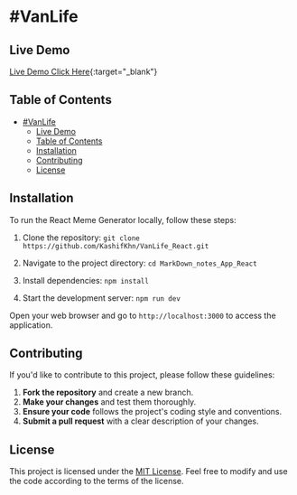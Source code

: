 # #VanLife


## Live Demo 
[Live Demo Click Here](https://peppy-cascaron-61c0b5.netlify.app/){:target="_blank"}





## Table of Contents

- [#VanLife](#vanlife)
  - [Live Demo](#live-demo)
  - [Table of Contents](#table-of-contents)
  - [Installation](#installation)
  - [Contributing](#contributing)
  - [License](#license)

## Installation

To run the React Meme Generator locally, follow these steps:

1. Clone the repository:
   ```git clone https://github.com/KashifKhn/VanLife_React.git```

2. Navigate to the project directory:
```cd MarkDown_notes_App_React```

3. Install dependencies:
```npm install```

4. Start the development server:
```npm run dev```

Open your web browser and go to `http://localhost:3000` to access the application.


## Contributing

If you'd like to contribute to this project, please follow these guidelines:

1. **Fork the repository** and create a new branch.
2. **Make your changes** and test them thoroughly.
3. **Ensure your code** follows the project's coding style and conventions.
4. **Submit a pull request** with a clear description of your changes.


## License
This project is licensed under the [MIT License](LICENSE). Feel free to modify and use the code according to the terms of the license. 

